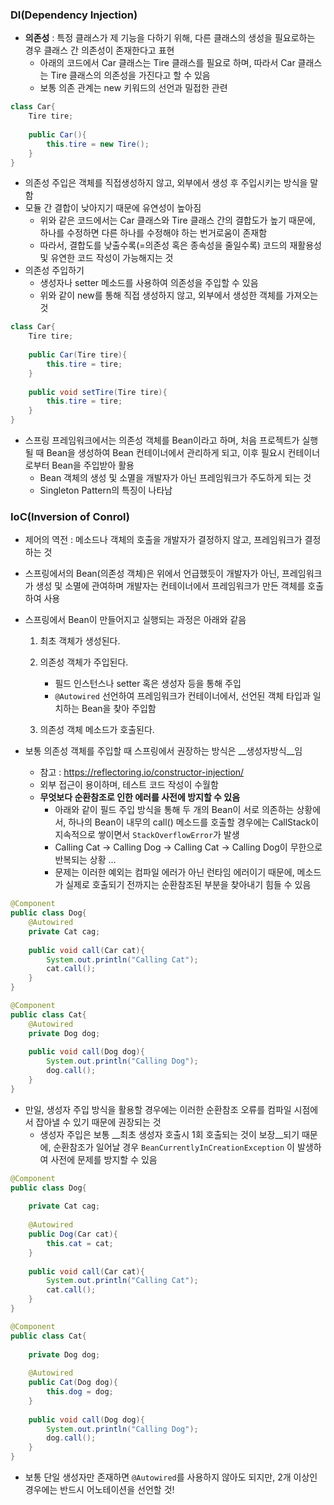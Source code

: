 ### DI(Dependency Injection)

- __의존성__ : 특정 클래스가 제 기능을 다하기 위해, 다른 클래스의 생성을 필요로하는 경우 클래스 간 의존성이 존재한다고 표현
  - 아래의 코드에서 Car 클래스는 Tire 클래스를 필요로 하며, 따라서 Car 클래스는 Tire 클래스의 의존성을 가진다고 할 수 있음
  - 보통 의존 관계는 new 키워드의 선언과 밀접한 관련

```java
class Car{
    Tire tire;
    
    public Car(){
        this.tire = new Tire();
    }
}
```

- 의존성 주입은 객체를 직접생성하지 않고, 외부에서 생성 후 주입시키는 방식을 말함
- 모듈 간 결합이 낮아지기 때문에 유연성이 높아짐
  - 위와 같은 코드에서는 Car 클래스와 Tire 클래스 간의 결합도가 높기 때문에, 하나를 수정하면 다른 하나를 수정해야 하는 번거로움이 존재함
  - 따라서, 결합도를 낮출수록(=의존성 혹은 종속성을 줄일수록) 코드의 재활용성 및 유연한 코드 작성이 가능해지는 것
- 의존성 주입하기
  - 생성자나 setter 메소드를 사용하여 의존성을 주입할 수 있음
  - 위와 같이 new를 통해 직접 생성하지 않고, 외부에서 생성한 객체를 가져오는 것

```java
class Car{
    Tire tire;
    
    public Car(Tire tire){
        this.tire = tire;
    }
    
    public void setTire(Tire tire){
        this.tire = tire;
    }
}
```

- 스프링 프레임워크에서는 의존성 객체를 Bean이라고 하며, 처음 프로젝트가 실행될 때 Bean을 생성하여 Bean 컨테이너에서 관리하게 되고, 이후 필요시 컨테이너로부터 Bean을 주입받아 활용
  - Bean 객체의 생성 및 소멸을 개발자가 아닌 프레임워크가 주도하게 되는 것
  - Singleton Pattern의 특징이 나타남



### IoC(Inversion of Conrol)

- 제어의 역전 : 메소드나 객체의 호출을 개발자가 결정하지 않고, 프레임워크가 결정하는 것

- 스프링에서의 Bean(의존성 객체)은 위에서 언급했듯이 개발자가 아닌, 프레임워크가 생성 및 소멸에 관여하며 개발자는 컨테이너에서 프레임워크가 만든 객체를 호출하여 사용

- 스프링에서 Bean이 만들어지고 실행되는 과정은 아래와 같음

  1. 최초 객체가 생성된다.

  2. 의존성 객체가 주입된다.
     - 필드 인스턴스나 setter 혹은 생성자 등을 통해 주입
     - `@Autowired`  선언하여 프레임워크가 컨테이너에서, 선언된 객체 타입과 일치하는 Bean을 찾아 주입함

  3. 의존성 객체 메소드가 호출된다.

- 보통 의존성 객체를 주입할 때 스프링에서 권장하는 방식은 __생성자방식__임

  - 참고 : https://reflectoring.io/constructor-injection/
  - 외부 접근이 용이하며, 테스트 코드 작성이 수월함
  - __무엇보다 순환참조로 인한 에러를 사전에 방지할 수 있음__
    - 아래와 같이 필드 주입 방식을 통해 두 개의 Bean이 서로 의존하는 상황에서, 하나의 Bean이 내무의 call() 메소드를 호출할 경우에는  CallStack이 지속적으로 쌓이면서 ``StackOverflowError``가 발생
    - Calling Cat -> Calling Dog -> Calling Cat -> Calling Dog이 무한으로 반복되는 상황 ...
    - 문제는 이러한 예외는 컴파일 에러가 아닌 런타임 에러이기 때문에, 메소드가 실제로 호출되기 전까지는 순환참조된 부분을 찾아내기 힘들 수 있음

```java
@Component
public class Dog{
    @Autowired
    private Cat cag;
    
    public void call(Car cat){
        System.out.println("Calling Cat");
        cat.call();
    }
}

@Component 
public class Cat{
    @Autowired
    private Dog dog;
    
    public void call(Dog dog){
        System.out.println("Calling Dog");
        dog.call();
    }
}
```



- 만일, 생성자 주입 방식을 활용할 경우에는 이러한 순환참조 오류를 컴파일 시점에서 잡아낼 수 있기 때문에 권장되는 것
  - 생성자 주입은 보통 __최초 생성자 호출시 1회 호출되는 것이 보장__되기 때문에, 순환참조가 일어날 경우 ``BeanCurrentlyInCreationException`` 이 발생하여 사전에 문제를 방지할 수 있음

```java
@Component
public class Dog{
    
    private Cat cag;
    
    @Autowired
    public Dog(Car cat){
        this.cat = cat;
    }
    
    public void call(Car cat){
        System.out.println("Calling Cat");
        cat.call();
    }
}

@Component 
public class Cat{
    
    private Dog dog;
    
    @Autowired
    public Cat(Dog dog){
        this.dog = dog;
    }
    
    public void call(Dog dog){
        System.out.println("Calling Dog");
        dog.call();
    }
}
```



- 보통 단일 생성자만 존재하면 ``@Autowired``를 사용하지 않아도 되지만, 2개 이상인 경우에는 반드시 어노테이션을 선언할 것!